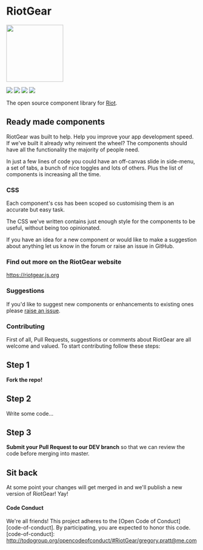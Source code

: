# RiotGear

<img src="https://avatars0.githubusercontent.com/u/12480998?v=3&s=200" width="150px">

<a href="https://travis-ci.org/RiotGear/rg"><img src="https://img.shields.io/travis/RiotGear/rg.svg?style=flat-square"></a>
<a href="https://www.npmjs.com/package/riotgear"><img src="https://img.shields.io/npm/v/riotgear.svg?style=flat-square"></a>
<a href="https://www.npmjs.com/package/riotgear"><img src="https://img.shields.io/npm/dm/riotgear.svg?style=flat-square"></a>
<a href="https://github.com/RiotGear/rg/blob/master/LICENSE"><img src="https://img.shields.io/npm/l/riotgear.svg?style=flat-square"></a>

The open source component library for <a href="https://muut.com/riotjs/">Riot</a>.

## Ready made components

RiotGear was built to help. Help you improve your app development speed. If we've built it already why reinvent the wheel? The components should have all the functionality the majority of people need.

In just a few lines of code you could have an off-canvas slide in side-menu, a set of tabs, a bunch of nice toggles and lots of others. Plus the list of components is increasing all the time.

### CSS

Each component's css has been scoped so customising them is an accurate but easy task.

The CSS we've written contains just enough style for the components to be useful, without being too opinionated.

If you have an idea for a new component or would like to make a suggestion about anything let us know in the forum or raise an issue in GitHub.

### Find out more on the RiotGear website

<a href="https://riotgear.js.org">https://riotgear.js.org</a>

### Suggestions

If you'd like to suggest new components or enhancements to existing ones please <a href="https://github.com/RiotGear/rg/issues">raise an issue</a>.

### Contributing

First of all, Pull Requests, suggestions or comments about RiotGear are all welcome and valued. To start contributing follow these steps:

## Step 1

**Fork the repo!**

## Step 2

Write some code...

## Step 3

**Submit your Pull Request to our DEV branch** so that we can review the code before merging into master.

## Sit back

At some point your changes will get merged in and we'll publish a new version of RiotGear! Yay!

#### Code Conduct
We're all friends! This project adheres to the [Open Code of Conduct][code-of-conduct]. By participating, you are expected to honor this code.
[code-of-conduct]: http://todogroup.org/opencodeofconduct/#RiotGear/gregory.pratt@me.com
